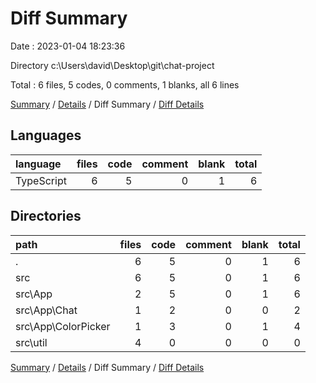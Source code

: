 # Diff Summary

Date : 2023-01-04 18:23:36

Directory c:\\Users\\david\\Desktop\\git\\chat-project

Total : 6 files,  5 codes, 0 comments, 1 blanks, all 6 lines

[Summary](results.md) / [Details](details.md) / Diff Summary / [Diff Details](diff-details.md)

## Languages
| language | files | code | comment | blank | total |
| :--- | ---: | ---: | ---: | ---: | ---: |
| TypeScript | 6 | 5 | 0 | 1 | 6 |

## Directories
| path | files | code | comment | blank | total |
| :--- | ---: | ---: | ---: | ---: | ---: |
| . | 6 | 5 | 0 | 1 | 6 |
| src | 6 | 5 | 0 | 1 | 6 |
| src\\App | 2 | 5 | 0 | 1 | 6 |
| src\\App\\Chat | 1 | 2 | 0 | 0 | 2 |
| src\\App\\ColorPicker | 1 | 3 | 0 | 1 | 4 |
| src\\util | 4 | 0 | 0 | 0 | 0 |

[Summary](results.md) / [Details](details.md) / Diff Summary / [Diff Details](diff-details.md)